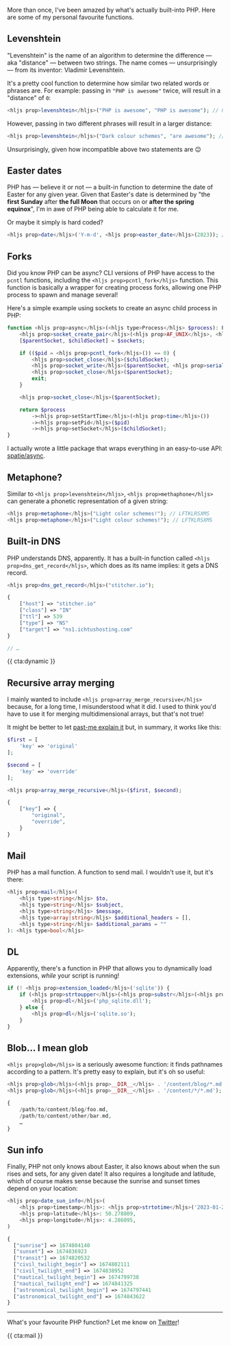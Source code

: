 More than once, I've been amazed by what's actually built-into PHP. Here are some of my personal favourite functions. 

## Levenshtein

"Levenshtein" is the name of an algorithm to determine the difference — aka "distance" — between two strings. The name comes — unsurprisingly — from its inventor: Vladimir Levenshtein.

It's a pretty cool function to determine how similar two related words or phrases are. For example: passing in `"PHP is awesome"` twice, will result in a "distance" of `0`:

```php
<hljs prop>levenshtein</hljs>("PHP is awesome", "PHP is awesome"); // 0
```

However, passing in two different phrases will result in a larger distance:

```php
<hljs prop>levenshtein</hljs>("Dark colour schemes", "are awesome"); // 13
```

Unsurprisingly, given how incompatible above two statements are 😉

## Easter dates

PHP has — believe it or not — a built-in function to determine the date of Easter for any given year. Given that Easter's date is determined by 
"the **first Sunday** after **the full Moon** that occurs on or **after the spring equinox**", I'm in awe of PHP being able to calculate it for me. 

Or maybe it simply is hard coded?

```php
<hljs prop>date</hljs>('Y-m-d', <hljs prop>easter_date</hljs>(2023)); // 2023-04-08
```

## Forks

Did you know PHP can be async? CLI versions of PHP have access to the `pcntl` functions, including the `<hljs prop>pcntl_fork</hljs>` function. This function is basically a wrapper for creating process forks, allowing one PHP process to spawn and manage several!

Here's a simple example using sockets to create an async child process in PHP:

```php
function <hljs prop>async</hljs>(<hljs type>Process</hljs> $process): Process {
    <hljs prop>socket_create_pair</hljs>(<hljs prop>AF_UNIX</hljs>, <hljs prop>SOCK_STREAM</hljs>, 0, $sockets);
    [$parentSocket, $childSocket] = $sockets;

    if (($pid = <hljs prop>pcntl_fork</hljs>()) == 0) {
        <hljs prop>socket_close</hljs>($childSocket);
        <hljs prop>socket_write</hljs>($parentSocket, <hljs prop>serialize</hljs>($process-><hljs prop>execute</hljs>()));
        <hljs prop>socket_close</hljs>($parentSocket);
        exit;
    }

    <hljs prop>socket_close</hljs>($parentSocket);

    return $process
        -><hljs prop>setStartTime</hljs>(<hljs prop>time</hljs>())
        -><hljs prop>setPid</hljs>($pid)
        -><hljs prop>setSocket</hljs>($childSocket);
}
```

I actually wrote a little package that wraps everything in an easy-to-use API: [spatie/async](https://github.com/spatie/async).

## Metaphone?

Similar to `<hljs prop>levenshtein</hljs>`, `<hljs prop>methaphone</hljs>` can generate a phonetic representation of a given string:

```php
<hljs prop>metaphone</hljs>("Light color schemes!"); // LFTKLRSXMS
<hljs prop>metaphone</hljs>("Light colour schemes!"); // LFTKLRSXMS
```

## Built-in DNS

PHP understands DNS, apparently. It has a built-in function called `<hljs prop>dns_get_record</hljs>`, which does as its name implies: it gets a DNS record.

```php
<hljs prop>dns_get_record</hljs>("stitcher.io");

{
    ["host"] => "stitcher.io"
    ["class"] => "IN"
    ["ttl"] => 539
    ["type"] => "NS"
    ["target"] => "ns1.ichtushosting.com"
}

// …
```

{{ cta:dynamic }}

## Recursive array merging

I mainly wanted to include `<hljs prop>array_merge_recursive</hljs>` because, for a long time, I misunderstood what it did. I used to think you'd have to use it for merging multidimensional arrays, but that's not true!

It might be better to let [past-me explain it](/blog/merging-multidimensional-arrays-in-php) but, in summary, it works like this:

```php
$first = [
    'key' => 'original'
];

$second = [
    'key' => 'override'
];

<hljs prop>array_merge_recursive</hljs>($first, $second);

{
    ["key"] => {
        "original",
        "override",
    }
}
```

## Mail

PHP has a mail function. A function to send mail. I wouldn't use it, but it's there:

```php
<hljs prop>mail</hljs>(
    <hljs type>string</hljs> $to,
    <hljs type>string</hljs> $subject,
    <hljs type>string</hljs> $message,
    <hljs type>array|string</hljs> $additional_headers = [],
    <hljs type>string</hljs> $additional_params = ""
): <hljs type>bool</hljs>
```

## DL

Apparently, there's a function in PHP that allows you to dynamically load extensions, _while_ your script is running!

```php
if (! <hljs prop>extension_loaded</hljs>('sqlite')) {
    if (<hljs prop>strtoupper</hljs>(<hljs prop>substr</hljs>(<hljs prop>PHP_OS</hljs>, 0, 3)) === 'WIN') {
        <hljs prop>dl</hljs>('php_sqlite.dll');
    } else {
        <hljs prop>dl</hljs>('sqlite.so');
    }
}
```

## Blob… I mean glob

`<hljs prop>glob</hljs>` is a seriously awesome function: it finds pathnames according to a pattern. It's pretty easy to explain, but it's oh so useful:

```php
<hljs prop>glob</hljs>(<hljs prop>__DIR__</hljs> . '/content/blog/*.md');
<hljs prop>glob</hljs>(<hljs prop>__DIR__</hljs> . '/content/*/*.md');

{
    /path/to/content/blog/foo.md,
    /path/to/content/other/bar.md,
    …
}
```

## Sun info

Finally, PHP not only knows about Easter, it also knows about when the sun rises and sets, for any given date! It also requires a longitude and latitude, which of course makes sense because the sunrise and sunset times depend on your location:

```php
<hljs prop>date_sun_info</hljs>(
    <hljs prop>timestamp</hljs>: <hljs prop>strtotime</hljs>('2023-01-27'), 
    <hljs prop>latitude</hljs>: 50.278809, 
    <hljs prop>longitude</hljs>: 4.286095,
)

{
  ["sunrise"] => 1674804140
  ["sunset"] => 1674836923
  ["transit"] => 1674820532
  ["civil_twilight_begin"] => 1674802111
  ["civil_twilight_end"] => 1674838952
  ["nautical_twilight_begin"] => 1674799738
  ["nautical_twilight_end"] => 1674841325
  ["astronomical_twilight_begin"] => 1674797441
  ["astronomical_twilight_end"] => 1674843622
}
```

---

What's your favourite PHP function? Let me know on [Twitter](*https://twitter.com/brendt_gd)!

{{ cta:mail }}
